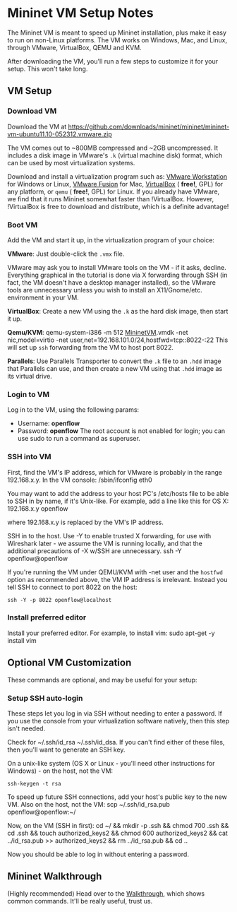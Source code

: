 <!-- %META:TOPICINFO{author="BobLantz" date="1338354134" format="1.1" reprev="1.30" version="1.30"}% -->
<!-- %META:TOPICPARENT{name="Download"}% -->
<!-- Use our custom page layout:
* Set VIEW_TEMPLATE = [MininetView](MininetView)
-->


Mininet VM Setup Notes
=======================

The Mininet VM is meant to speed up Mininet installation, plus make it easy to run on non-Linux platforms. The VM works on Windows, Mac, and Linux, through VMware, VirtualBox, QEMU and KVM.

After downloading the VM, you'll run a few steps to customize it for your setup. This won't take long.

<!-- %TOC% -->


VM Setup
---------


### Download VM

Download the VM at https://github.com/downloads/mininet/mininet/mininet-vm-ubuntu11.10-052312.vmware.zip

The VM comes out to ~800MB compressed and ~2GB uncompressed. It includes a disk image in VMware's `.k` (virtual machine disk) format, which can be used by most virtualization systems.

Download and install a virtualization program such as: [VMware Workstation](http://www.vmware.com/products/workstation/) for Windows or Linux, [VMware Fusion](http://www.vmware.com/products/fusion) for Mac, [VirtualBox](http://www.virtualbox.org/wiki/Downloads) ( **free!**, GPL) for any platform, or `qemu` ( **free!**, GPL) for Linux. If you already have VMware, we find that it runs Mininet somewhat faster than !VirtualBox. However, !VirtualBox is free to download and distribute, which is a definite advantage!

### Boot VM

Add the VM and start it up, in the virtualization program of your choice:

**VMware**: Just double-click the `.vmx` file.

VMware may ask you to install VMware tools on the VM - if it asks, decline. Everything graphical in the tutorial is done via X forwarding through SSH (in fact, the VM doesn't have a desktop manager installed), so the VMware tools are unnecessary unless you wish to install an X11/Gnome/etc. environment in your VM.

**VirtualBox**: Create a new VM using the `.k` as the hard disk image, then start it up.

**Qemu/KVM**:
<verbatim>
qemu-system-i386 -m 512 [MininetVM](MininetVM).vmdk -net nic,model=virtio -net user,net=192.168.101.0/24,hostfwd=tcp::8022-:22</verbatim> This will set up `ssh` forwarding from the VM to host port 8022.

**Parallels**: Use Parallels Transporter to convert the `.k` file to an `.hdd` image that Parallels can use, and then create a new VM using that `.hdd` image as its virtual drive.


### Login to VM

Log in to the VM, using the following params:
* Username: **openflow**
* Password: **openflow**
The root account is not enabled for login; you can use sudo to run a command as superuser.


### SSH into VM

First, find the VM's IP address, which for VMware is probably in the range 192.168.x.y. In the VM console:
<verbatim>
/sbin/ifconfig eth0</verbatim>

You may want to add the address to your host PC's /etc/hosts file to be able to SSH in by name, if it's Unix-like. For example, add a line like this for OS X:
<verbatim>
192.168.x.y openflow</verbatim>

where 192.168.x.y is replaced by the VM's IP address.

SSH in to the host. Use -Y to enable trusted X forwarding, for use with Wireshark later - we assume the VM is running locally, and that the additional precautions of -X w/SSH are unnecessary.
<verbatim>
ssh -Y openflow@openflow</verbatim>

If you're running the VM under QEMU/KVM with -net user and the `hostfwd` option as recommended above, the VM IP address is irrelevant. Instead you tell SSH to connect to port 8022 on the host:

	ssh -Y -p 8022 openflow@localhost


### Install preferred editor

Install your preferred editor. For example, to install vim:
<verbatim>
sudo apt-get -y install vim</verbatim>


Optional VM Customization
--------------------------

These commands are optional, and may be useful for your setup:


### Setup SSH auto-login

These steps let you log in via SSH without needing to enter a password. If you use the console from your virtualization software natively, then this step isn't needed.

Check for ~/.ssh/id_rsa ~/.ssh/id_dsa. If you can't find either of these files, then you'll want to generate an SSH key.

On a unix-like system (OS X or Linux - you'll need other instructions for Windows) - on the host, not the VM:

	ssh-keygen -t rsa

To speed up future SSH connections, add your host's public key to the new VM. Also on the host, not the VM:
<verbatim>
scp ~/.ssh/id_rsa.pub openflow@openflow:~/</verbatim>

Now, on the VM (SSH in first):
<verbatim>
cd ~/ && mkdir -p .ssh && chmod 700 .ssh && cd .ssh && touch authorized_keys2 && chmod 600 authorized_keys2 && cat ../id_rsa.pub >> authorized_keys2 && rm ../id_rsa.pub && cd ..</verbatim>

Now you should be able to log in without entering a password.


Mininet Walkthrough
--------------------

(Highly recommended) Head over to the [Walkthrough](Walkthrough), which shows common commands. It'll be really useful, trust us.
